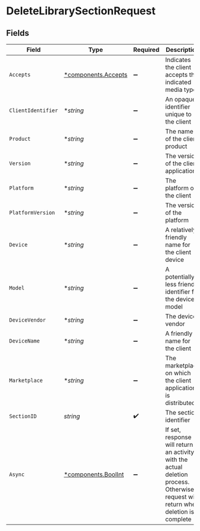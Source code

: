 # DeleteLibrarySectionRequest


## Fields

| Field                                                                                                                               | Type                                                                                                                                | Required                                                                                                                            | Description                                                                                                                         | Example                                                                                                                             |
| ----------------------------------------------------------------------------------------------------------------------------------- | ----------------------------------------------------------------------------------------------------------------------------------- | ----------------------------------------------------------------------------------------------------------------------------------- | ----------------------------------------------------------------------------------------------------------------------------------- | ----------------------------------------------------------------------------------------------------------------------------------- |
| `Accepts`                                                                                                                           | [*components.Accepts](../../models/components/accepts.md)                                                                           | :heavy_minus_sign:                                                                                                                  | Indicates the client accepts the indicated media types                                                                              |                                                                                                                                     |
| `ClientIdentifier`                                                                                                                  | **string*                                                                                                                           | :heavy_minus_sign:                                                                                                                  | An opaque identifier unique to the client                                                                                           | abc123                                                                                                                              |
| `Product`                                                                                                                           | **string*                                                                                                                           | :heavy_minus_sign:                                                                                                                  | The name of the client product                                                                                                      | Plex for Roku                                                                                                                       |
| `Version`                                                                                                                           | **string*                                                                                                                           | :heavy_minus_sign:                                                                                                                  | The version of the client application                                                                                               | 2.4.1                                                                                                                               |
| `Platform`                                                                                                                          | **string*                                                                                                                           | :heavy_minus_sign:                                                                                                                  | The platform of the client                                                                                                          | Roku                                                                                                                                |
| `PlatformVersion`                                                                                                                   | **string*                                                                                                                           | :heavy_minus_sign:                                                                                                                  | The version of the platform                                                                                                         | 4.3 build 1057                                                                                                                      |
| `Device`                                                                                                                            | **string*                                                                                                                           | :heavy_minus_sign:                                                                                                                  | A relatively friendly name for the client device                                                                                    | Roku 3                                                                                                                              |
| `Model`                                                                                                                             | **string*                                                                                                                           | :heavy_minus_sign:                                                                                                                  | A potentially less friendly identifier for the device model                                                                         | 4200X                                                                                                                               |
| `DeviceVendor`                                                                                                                      | **string*                                                                                                                           | :heavy_minus_sign:                                                                                                                  | The device vendor                                                                                                                   | Roku                                                                                                                                |
| `DeviceName`                                                                                                                        | **string*                                                                                                                           | :heavy_minus_sign:                                                                                                                  | A friendly name for the client                                                                                                      | Living Room TV                                                                                                                      |
| `Marketplace`                                                                                                                       | **string*                                                                                                                           | :heavy_minus_sign:                                                                                                                  | The marketplace on which the client application is distributed                                                                      | googlePlay                                                                                                                          |
| `SectionID`                                                                                                                         | *string*                                                                                                                            | :heavy_check_mark:                                                                                                                  | The section identifier                                                                                                              |                                                                                                                                     |
| `Async`                                                                                                                             | [*components.BoolInt](../../models/components/boolint.md)                                                                           | :heavy_minus_sign:                                                                                                                  | If set, response will return an activity with the actual deletion process.  Otherwise request will return when deletion is complete | 1                                                                                                                                   |